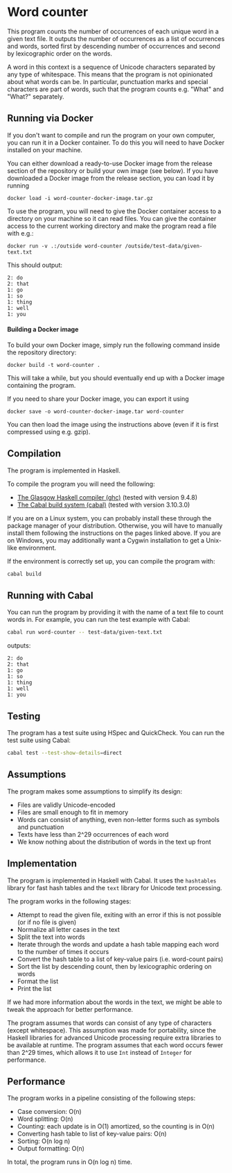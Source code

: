 # Word counter
This program counts the number of occurrences of each unique word in a given text file.
It outputs the number of occurrences as a list of occurrences and words, sorted first by descending number of occurrences and second by lexicographic order on the words.

A word in this context is a sequence of Unicode characters separated by any type of whitespace.
This means that the program is not opinionated about what words can be.
In particular, punctuation marks and special characters are part of words, such that the program counts e.g. "What" and "What?" separately.

## Running via Docker
If you don't want to compile and run the program on your own computer, you can run it in a Docker container.
To do this you will need to have Docker installed on your machine.

You can either download a ready-to-use Docker image from the release section of the repository or build your own image (see below).
If you have downloaded a Docker image from the release section, you can load it by running
```
docker load -i word-counter-docker-image.tar.gz
```

To use the program, you will need to give the Docker container access to a directory on your machine so it can read files.
You can give the container access to the current working directory and make the program read a file with e.g.:
```
docker run -v .:/outside word-counter /outside/test-data/given-text.txt
```
This should output:
```
2: do
2: that
1: go
1: so
1: thing
1: well
1: you
```

#### Building a Docker image
To build your own Docker image, simply run the following command inside the repository directory:
```
docker build -t word-counter .
```
This will take a while, but you should eventually end up with a Docker image containing the program.

If you need to share your Docker image, you can export it using
```
docker save -o word-counter-docker-image.tar word-counter
```
You can then load the image using the instructions above (even if it is first compressed using e.g. gzip).

## Compilation
The program is implemented in Haskell.

To compile the program you will need the following:
* [The Glasgow Haskell compiler (ghc)](https://www.haskell.org/ghc/) (tested with version 9.4.8)
* [The Cabal build system (cabal)](https://www.haskell.org/cabal/) (tested with version 3.10.3.0)

If you are on a Linux system, you can probably install these through the package manager of your distribution.
Otherwise, you will have to manually install them following the instructions on the pages linked above.
If you are on Windows, you may additionally want a Cygwin installation to get a Unix-like environment.

If the environment is correctly set up, you can compile the program with:
```sh
cabal build
```

## Running with Cabal
You can run the program by providing it with the name of a text file to count words in.
For example, you can run the test example with Cabal:
```sh
cabal run word-counter -- test-data/given-text.txt
```
outputs:
```
2: do
2: that
1: go
1: so
1: thing
1: well
1: you
```

## Testing
The program has a test suite using HSpec and QuickCheck.
You can run the test suite using Cabal:
```sh
cabal test --test-show-details=direct
```

## Assumptions
The program makes some assumptions to simplify its design:
- Files are validly Unicode-encoded
- Files are small enough to fit in memory
- Words can consist of anything, even non-letter forms such as symbols and punctuation
- Texts have less than 2^29 occurrences of each word
- We know nothing about the distribution of words in the text up front

## Implementation
The program is implemented in Haskell with Cabal.
It uses the `hashtables` library for fast hash tables and the `text` library for Unicode text processing.

The program works in the following stages:
- Attempt to read the given file, exiting with an error if this is not possible (or if no file is given)
- Normalize all letter cases in the text
- Split the text into words
- Iterate through the words and update a hash table mapping each word to the number of times it occurs
- Convert the hash table to a list of key-value pairs (i.e. word-count pairs)
- Sort the list by descending count, then by lexicographic ordering on words
- Format the list
- Print the list

If we had more information about the words in the text, we might be able to tweak the approach for better performance.

The program assumes that words can consist of any type of characters (except whitespace).
This assumption was made for portability, since the Haskell libraries for advanced Unicode processing require extra libraries to be available at runtime.
The program assumes that each word occurs fewer than 2^29 times, which allows it to use `Int` instead of `Integer` for performance.

## Performance
The program works in a pipeline consisting of the following steps:
- Case conversion: O(n)
- Word splitting: O(n)
- Counting: each update is in O(1) amortized, so the counting is in O(n)
- Converting hash table to list of key-value pairs: O(n)
- Sorting: O(n log n)
- Output formatting: O(n)

In total, the program runs in O(n log n) time.

